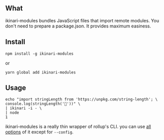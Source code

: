 ## What

ikinari-modules bundles JavaScript files that import remote modules.
You don't need to prepare a package.json. It provides maximum easiness.

## Install

```
npm install -g ikinari-modules
```

or

```
yarn global add ikinari-modules
```

## Usage

```
echo "import stringLength from 'https://unpkg.com/string-length'; \
console.log(stringLength('🐴'))" \
| ikinari -i - \
| node
1
```

ikinari-modules is a really thin wrapper of rollup's CLI. you can use [all options](https://rollupjs.org/guide/en/#command-line-flags)
of it except for `--config`.
